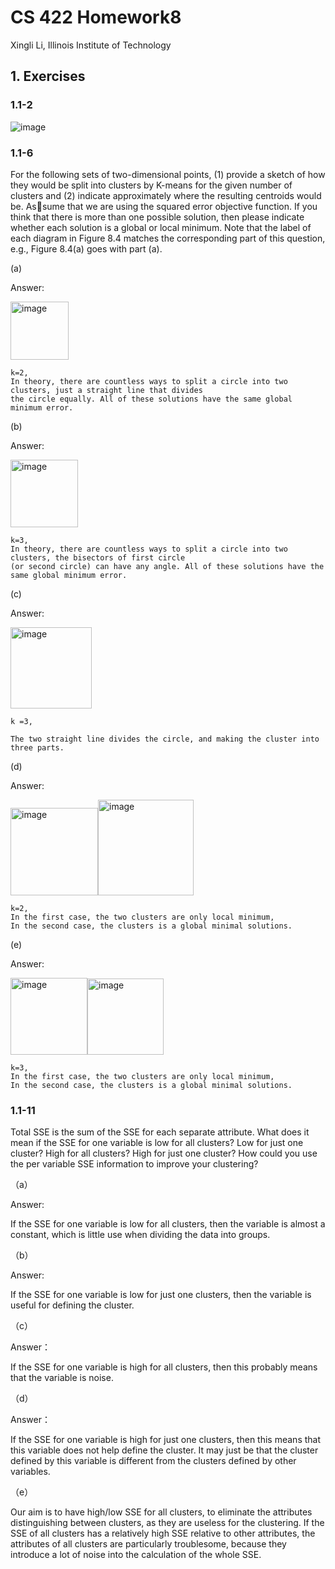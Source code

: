 # CS 422 Homework8

Xingli Li, Illinois Institute of Technology

## 1. Exercises

### 1.1-2

![image](/media/eric/Data/IIT/CS422/cs422_hw/assignment8-Xingli-Li/image/2.png)

### 1.1-6

For the following sets of two-dimensional points, (1) provide a sketch of how they would be split into clusters by K-means for the given number of clusters and (2) indicate approximately where the resulting centroids would be. Assume that we are using the squared error objective function. If you think that there is more than one possible solution, then please indicate whether each solution is a global or local minimum. Note that the label of each diagram in Figure 8.4 matches the corresponding part of this question, e.g., Figure 8.4(a) goes with part (a).



(a)

Answer:

<img src="file:///media/eric/Data/IIT/CS422/cs422_hw/assignment8-Xingli-Li/image/A1.png" title="" alt="image" width="93">

```
k=2, 
In theory, there are countless ways to split a circle into two clusters, just a straight line that divides 
the circle equally. All of these solutions have the same global minimum error.
```

(b)

Answer:

<img src="file:///media/eric/Data/IIT/CS422/cs422_hw/assignment8-Xingli-Li/image/A2.png" title="" alt="image" width="108">

```
k=3,
In theory, there are countless ways to split a circle into two clusters, the bisectors of first circle
(or second circle) can have any angle. All of these solutions have the same global minimum error.
```

(c)

Answer:

<img title="" src="file:///media/eric/Data/IIT/CS422/cs422_hw/assignment8-Xingli-Li/image/A3.png" alt="image" width="130">

```
k =3,

The two straight line divides the circle, and making the cluster into three parts.
```

(d)

Answer:

 <img title="" src="file:///media/eric/Data/IIT/CS422/cs422_hw/assignment8-Xingli-Li/image/A4-2.png" alt="image" width="140"><img title="" src="file:///media/eric/Data/IIT/CS422/cs422_hw/assignment8-Xingli-Li/image/A4.png" alt="image" width="153">

```
k=2,
In the first case, the two clusters are only local minimum,
In the second case, the clusters is a global minimal solutions.
```

(e)

Answer:

<img title="" src="file:///media/eric/Data/IIT/CS422/cs422_hw/assignment8-Xingli-Li/image/A5-2.png" alt="image" width="123"><img src="file:///media/eric/Data/IIT/CS422/cs422_hw/assignment8-Xingli-Li/image/A5-1.png" title="" alt="image" width="122"> 

```
k=3,
In the first case, the two clusters are only local minimum,
In the second case, the clusters is a global minimal solutions.
```

### 1.1-11

Total SSE is the sum of the SSE for each separate attribute. What does it mean if the SSE for one variable is low for all clusters? Low for just one cluster? High for all clusters? High for just one cluster? How could you use the per variable SSE information to improve your clustering?



（a） 

Answer: 

If the SSE for one variable is low for all clusters,  then the variable is almost a constant,  which is little use  when dividing the data into groups.



（b） 

Answer: 

If the SSE for one variable is low for just one clusters, then the variable is useful for defining the cluster.



（c） 

Answer：

If the SSE for one variable is high for all clusters,  then this probably means that the variable is noise.



（d） 

Answer：

If the SSE for one variable is high for just one clusters, then this means that this variable does not help define the cluster. It may just be that the cluster defined by this variable is different from the clusters defined by other variables.



（e） 

Our aim is to have high/low SSE for all clusters, to eliminate the attributes distinguishing between clusters, as they are useless for the clustering.  If the SSE of all clusters has a relatively high SSE relative to other attributes, the attributes of all clusters are particularly troublesome, because they introduce a lot of noise into the calculation of the whole SSE.
